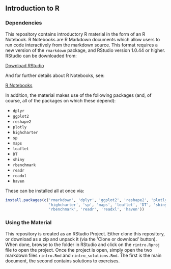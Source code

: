 ## Introduction to R

### Dependencies

This repository contains introductory R material in the form of an R Notebook.
R Notebooks are R Markdown documents which allow users to run code interactively
from the markdown source.  This format requires a new version of the `rmarkdown`
package, and RStudio version 1.0.44 or higher.  RStudio can be downloaded from:

[Download RStudio](https://www.rstudio.com/products/rstudio/download3/)

And for further details about R Notebooks, see:

[R Notebooks](http://rmarkdown.rstudio.com/r_notebooks.html)

In addition, the material makes use of the following packages (and, of course,
all of the packages on which these depend):

* `dplyr`
* `ggplot2`
* `reshape2`
* `plotly`
* `highcharter`
* `sp`
* `maps`
* `leaflet`
* `DT`
* `shiny`
* `rbenchmark`
* `readr`
* `readxl`
* `haven`

These can be installed all at once via:

```r
install.packages(c('rmarkdown', 'dplyr', 'ggplot2', 'reshape2', 'plotly',
                   'highcharter', 'sp', 'maps', 'leaflet', 'DT', 'shiny',
                   'rbenchmark', 'readr', 'readxl', 'haven'))
```

### Using the Material

This repository is created as an RStudio Project.  Either clone this repository,
or download as a zip and unpack it (via the 'Clone or download' button).  When
done, browse to the folder in RStudio and click on the `rintro.Rproj` file to
open the project.  Once the project is open, simply open the two markdown files
`rintro.Rmd` and `rintro_solutions.Rmd`.  The first is the main document, the
second contains solutions to exercises.
